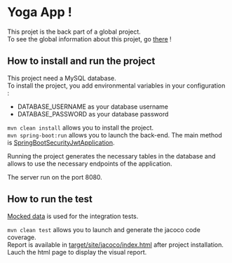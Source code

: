 # Yoga App !

This projet is the back part of a global project.   
To see the global information about this projet, go [there](../README.md) !

## How to install and run the project

This project need a MySQL database.  
To install the project, you add environmental variables in your configuration :
- DATABASE_USERNAME as your database username
- DATABASE_PASSWORD as your database password

`mvn clean install` allows you to install the project.  
`mvn spring-boot:run` allows you to launch the back-end. The main method is [SpringBootSecurityJwtApplication](./src/main/java/com/openclassrooms/starterjwt/SpringBootSecurityJwtApplication.java).

Running the project generates the necessary tables in the database and allows to use the necessary endpoints of the application.

The server run on the port 8080.

## How to run the test

[Mocked data](./src/main/resources/data-test.sql) is used for the integration tests.

`mvn clean test` allows you to launch and generate the jacoco code coverage.   
Report is available in [target/site/jacoco/index.html](./target/site/jacoco/index.html) after project installation. Lauch the html page to display the visual report.